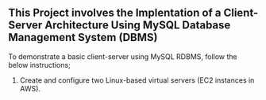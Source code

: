 ## This Project involves the Implentation of a Client-Server Architecture Using MySQL Database Management System (DBMS)

To demonstrate a basic client-server using MySQL RDBMS, follow the below instructions;

1. Create and configure two Linux-based virtual servers (EC2 instances in AWS).

   
